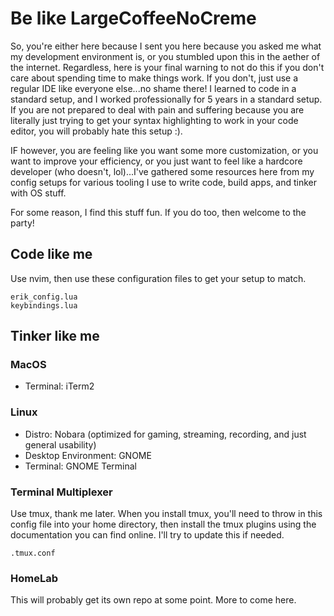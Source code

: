 # Be like LargeCoffeeNoCreme
So, you're either here because I sent you here because you asked me what my development environment is, or you stumbled upon this in the aether of the internet. Regardless, here is your final warning to not do this if you don't care about spending time to make things work. If you don't, just use a regular IDE like everyone else...no shame there! I learned to code in a standard setup, and I worked professionally for 5 years in a standard setup. If you are not prepared to deal with pain and suffering because you are literally just trying to get your syntax highlighting to work in your code editor, you will probably hate this setup :).

IF however, you are feeling like you want some more customization, or you want to improve your efficiency, or you just want to feel like a hardcore developer (who doesn't, lol)...I've gathered some resources here from my config setups for various tooling I use to write code, build apps, and tinker with OS stuff. 

For some reason, I find this stuff fun. If you do too, then welcome to the party!

## Code like me
Use nvim, then use these configuration files to get your setup to match.
```
erik_config.lua
keybindings.lua
````

## Tinker like me

### MacOS
- Terminal: iTerm2

### Linux
- Distro: Nobara (optimized for gaming, streaming, recording, and just general usability)
- Desktop Environment: GNOME
- Terminal: GNOME Terminal

### Terminal Multiplexer
Use tmux, thank me later. When you install tmux, you'll need to throw in this config file into your home directory, then install the tmux plugins using the documentation you can find online. I'll try to update this if needed. 
```
.tmux.conf
```

### HomeLab
This will probably get its own repo at some point. More to come here.
